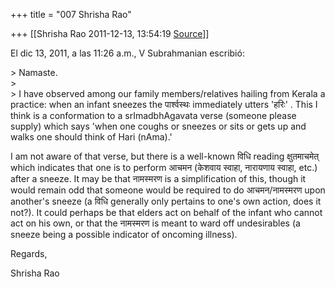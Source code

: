 +++
title = "007 Shrisha Rao"

+++
[[Shrisha Rao	2011-12-13, 13:54:19 [Source](https://groups.google.com/g/bvparishat/c/8n6I-GWhXgc)]]



El dic 13, 2011, a las 11:26 a.m., V Subrahmanian escribió:

\> Namaste.  
\>  
\> I have observed among our family members/relatives hailing from Kerala a practice: when an infant sneezes the पार्श्वस्थः immediately utters 'हरिः' . This I think is a conformation to a srImadbhAgavata verse (someone please supply) which says 'when one coughs or sneezes or sits or gets up and walks one should think of Hari (nAma).'

I am not aware of that verse, but there is a well-known विधि reading क्षुतमाचमेत् which indicates that one is to perform आचमन (केशवाय स्वाहा, नारायणाय स्वाहा, etc.) after a sneeze. It may be that नामस्मरण is a simplification of this, though it would remain odd that someone would be required to do आचमन/नामस्मरण upon another's sneeze (a विधि generally only pertains to one's own action, does it not?). It could perhaps be that elders act on behalf of the infant who cannot act on his own, or that the नामस्मरण is meant to ward off undesirables (a sneeze being a possible indicator of oncoming illness).

Regards,

Shrisha Rao

